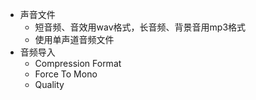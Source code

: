 - 声音文件
  - 短音频、音效用wav格式，长音频、背景音用mp3格式
  - 使用单声道音频文件
- 音频导入
  - Compression Format
  - Force To Mono
  - Quality